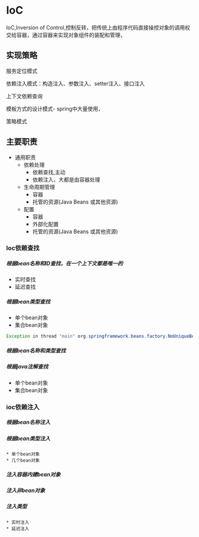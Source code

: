 # IoC

IoC,Inversion of Control,控制反转，把传统上由程序代码直接操控对象的调用权交给容器，通过容器来实现对象组件的装配和管理，

## 实现策略

服务定位模式

依赖注入模式：构造注入、参数注入、setter注入、接口注入

上下文依赖查询

模板方式的设计模式- spring中大量使用，

策略模式

## 主要职责

* 通用职责
  * 依赖处理
    * 依赖查找,主动
    * 依赖注入，大都是由容器处理
  * 生命周期管理
    * 容器
    * 托管的资源(Java Beans 或其他资源) 
  * 配置
    * 容器
    * 外部化配置
    * 托管的资源(Java Beans 或其他资源)

### Ioc依赖查找

##### 根据bean名称和ID查找，在一个上下文都是唯一的

* 实时查找
* 延迟查找

##### 根据bean类型查找

* 单个bean对象
* 集合bean对象

```java
Exception in thread "main" org.springframework.beans.factory.NoUniqueBeanDefinitionException: No qualifying bean of type 'com.zyj.imooc.domain.User' available: expected single matching bean but found 2: user,superUser
```



##### 根据bean名称和类型查找

##### 根据java注解查找

* 单个bean对象
* 集合bean对象

### ioc依赖注入

##### 根据bean名称注入

##### 根据bean类型注入

	* 单个bean对象
	* 几个bean对象

##### 注入容器内建bean对象

##### 注入非bean对象

##### 注入类型

	* 实时注入
	* 延迟注入